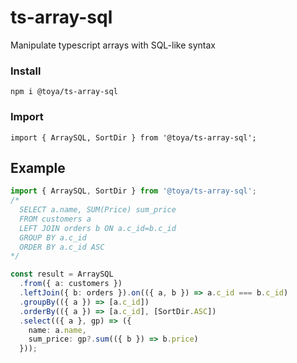 # ts-array-sql

Manipulate typescript arrays with SQL-like syntax

### Install
```
npm i @toya/ts-array-sql
```

### Import
```
import { ArraySQL, SortDir } from '@toya/ts-array-sql';
```

## Example
```typescript
import { ArraySQL, SortDir } from '@toya/ts-array-sql';
/*
  SELECT a.name, SUM(Price) sum_price
  FROM customers a
  LEFT JOIN orders b ON a.c_id=b.c_id
  GROUP BY a.c_id
  ORDER BY a.c_id ASC
*/

const result = ArraySQL
  .from({ a: customers })
  .leftJoin({ b: orders }).on(({ a, b }) => a.c_id === b.c_id)
  .groupBy(({ a }) => [a.c_id])
  .orderBy(({ a }) => [a.c_id], [SortDir.ASC])
  .select(({ a }, gp) => ({
    name: a.name,
    sum_price: gp?.sum(({ b }) => b.price)
  }));
```
